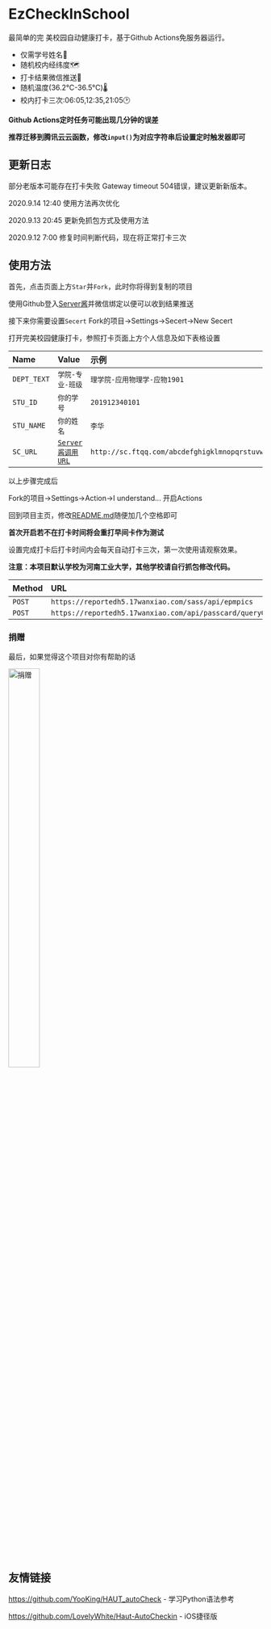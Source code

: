 # EzCheckInSchool
最简单的完 美校园自动健康打卡，基于Github Actions免服务器运行。

- 仅需学号姓名🎫
- 随机校内经纬度🗺️
- 打卡结果微信推送💬
- 随机温度(36.2℃-36.5℃)🌡
- 校内打卡三次:06:05,12:35,21:05🕑

**Github Actions定时任务可能出现几分钟的误差**

**推荐迁移到腾讯云云函数，修改`input()`为对应字符串后设置定时触发器即可**

## 更新日志

部分老版本可能存在打卡失败 Gateway timeout 504错误，建议更新新版本。

2020.9.14 12:40 使用方法再次优化

2020.9.13 20:45 更新免抓包方式及使用方法

2020.9.12 7:00 修复时间判断代码，现在将正常打卡三次

## 使用方法
首先，点击页面上方`Star`并`Fork`，此时你将得到复制的项目

使用Github登入[Server酱](http://sc.ftqq.com/)并微信绑定以便可以收到结果推送

接下来你需要设置`Secert` Fork的项目->Settings->Secert->New Secert

打开完美校园健康打卡，参照打卡页面上方个人信息及如下表格设置

|Name|Value|示例|
| :-----| :---- | :---- |
|`DEPT_TEXT`|`学院-专业-班级`|`理学院-应用物理学-应物1901`|
|`STU_ID`|`你的学号`|`201912340101`|
|`STU_NAME`|`你的姓名`|`李华`|
|`SC_URL`|[`Server酱调用URL`](http://sc.ftqq.com/?c=code)|`http://sc.ftqq.com/abcdefghigklmnopqrstuvwxyz.send`| 

以上步骤完成后

Fork的项目->Settings->Action->I understand... 开启Actions

回到项目主页，修改[README.md](/README.md)随便加几个空格即可

**首次开启若不在打卡时间将会重打早间卡作为测试**

设置完成打卡后打卡时间内会每天自动打卡三次，第一次使用请观察效果。

**注意：本项目默认学校为河南工业大学，其他学校请自行抓包修改代码。**

|Method|URL|修改|
| :-----| :---- | :---- |
|`POST`|`https://reportedh5.17wanxiao.com/sass/api/epmpics`|`main.py`|
|`POST`|`https://reportedh5.17wanxiao.com/api/passcard/queryOrg`|`response.json`|

### 捐赠
最后，如果觉得这个项目对你有帮助的话

<img src="./donate.png" width = "35%" height = "45%" alt="捐赠"/>

## 友情链接

https://github.com/YooKing/HAUT_autoCheck - 学习Python语法参考

https://github.com/LovelyWhite/Haut-AutoCheckin - iOS捷径版

